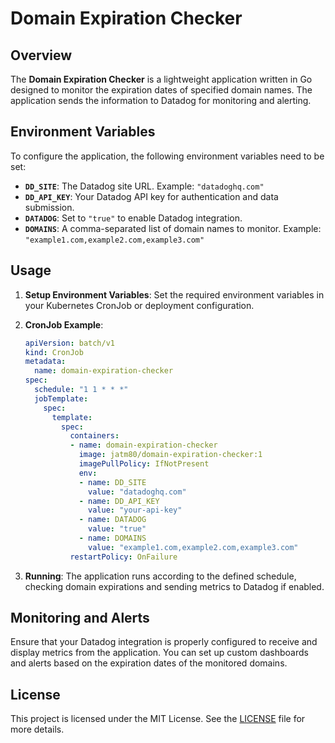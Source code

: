 # Domain Expiration Checker

## Overview

The **Domain Expiration Checker** is a lightweight application written in Go designed to monitor the expiration dates of specified domain names. The application sends the information to Datadog for monitoring and alerting.

## Environment Variables

To configure the application, the following environment variables need to be set:

- **`DD_SITE`**: The Datadog site URL. Example: `"datadoghq.com"`
- **`DD_API_KEY`**: Your Datadog API key for authentication and data submission.
- **`DATADOG`**: Set to `"true"` to enable Datadog integration.
- **`DOMAINS`**: A comma-separated list of domain names to monitor. Example: `"example1.com,example2.com,example3.com"`

## Usage

1. **Setup Environment Variables**: Set the required environment variables in your Kubernetes CronJob or deployment configuration.

2. **CronJob Example**:

   ```yaml
   apiVersion: batch/v1
   kind: CronJob
   metadata:
     name: domain-expiration-checker
   spec:
     schedule: "1 1 * * *"
     jobTemplate:
       spec:
         template:
           spec:
             containers:
             - name: domain-expiration-checker
               image: jatm80/domain-expiration-checker:1
               imagePullPolicy: IfNotPresent
               env:
               - name: DD_SITE
                 value: "datadoghq.com"
               - name: DD_API_KEY
                 value: "your-api-key"
               - name: DATADOG
                 value: "true"
               - name: DOMAINS
                 value: "example1.com,example2.com,example3.com"
             restartPolicy: OnFailure
   ```

3. **Running**: The application runs according to the defined schedule, checking domain expirations and sending metrics to Datadog if enabled.

## Monitoring and Alerts

Ensure that your Datadog integration is properly configured to receive and display metrics from the application. You can set up custom dashboards and alerts based on the expiration dates of the monitored domains.

## License

This project is licensed under the MIT License. See the [LICENSE](LICENSE) file for more details.